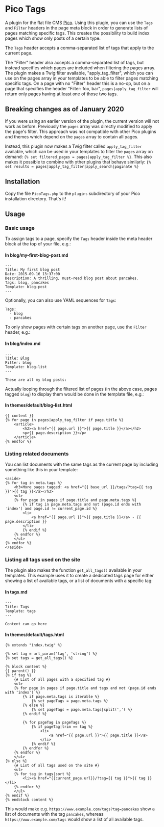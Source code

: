 # Pico Tags

A plugin for the flat file CMS [Pico](https://github.com/picocms/Pico). Using this plugin, you can use the `Tags` and
`Filter` headers in the page meta block in order to generate lists of pages matching specific tags. This creates the
possibility to build index pages which show only posts of a certain type.

The `Tags` header accepts a comma-separated list of tags that apply to the current page.

The "Filter" header also accepts a comma-separated list of tags, but instead specifies which pages are included when
filtering the pages array. The plugin makes a Twig filter available, "apply_tag_filter", which you can use on the
pages array in your templates to be able to filter pages matching specific tags. On a page with no "Filter" header
this is a no-op, but on a page that specifies the header "Filter: foo, bar", `pages|apply_tag_filter` will return only
pages having at least one of those two tags.

## Breaking changes as of January 2020

If you were using an earlier version of the plugin, the current version will not work as before. Previously the `pages`
array was directly modified to apply the page's filter. This approach was not compatible with other Pico plugins and
themes which depend on the `pages` array to contain all pages.

Instead, this plugin now makes a Twig filter called `apply_tag_filter` available, which can be used in your templates
to filter the `pages` array on demand: `{% set filtered_pages = pages|apply_tag_filter %}`. This also makes it
possible to combine with other plugins that behave similarly:
`{% set results = pages|apply_tag_filter|apply_search|paginate %}`

## Installation

Copy the file `PicoTags.php` to the `plugins` subdirectory of your Pico installation directory. That's it!

## Usage

### Basic usage

To assign tags to a page, specify the `Tags` header inside the meta header block at the top of your file, e.g.:

#### In blog/my-first-blog-post.md
```
---
Title: My first blog post
Date: 2015-09-16 13:37:00
Description: A thrilling, must-read blog post about pancakes.
Tags: blog, pancakes
Template: blog-post
---
```

Optionally, you can also use YAML sequences for `Tags`:
```
Tags:
  - blog
  - pancakes
```

To only show pages with certain tags on another page, use the `Filter` header, e.g.:

#### In blog/index.md
```
---
Title: Blog
Filter: blog
Template: blog-list
---

These are all my blog posts:
```

Actually looping through the filtered list of pages (in the above case, pages tagged `blog`) to display them would be
done in the template file, e.g.:

#### In themes/default/blog-list.html
```twig
{{ content }}
{% for page in pages|apply_tag_filter if page.title %}
    <article>
        <h2><a href="{{ page.url }}">{{ page.title }}</a></h2>
        <p>{{ page.description }}</p>
    </article>
{% endfor %}
```

### Listing related documents

You can list documents with the same tags as the current page by including something like this in your template:

```twig
<aside> 
{% for tag in meta.tags %}
    <h3>More pages tagged: <a href="{{ base_url }}/tags/?tag={{ tag }}">{{ tag }}</a></h3>
    <ul>
    {% for page in pages if page.title and page.meta.tags %}
        {% if tag in page.meta.tags and not (page.id ends with 'index') and page.id != current_page.id %}
        <li>
            <a href="{{ page.url }}">{{ page.title }}</a> - {{ page.description }}
        </li>
        {% endif %}
    {% endfor %}
    </ul>
{% endfor %}
</aside> 
```

### Listing all tags used on the site

The plugin also makes the function `get_all_tags()` available in your templates. This example uses it to create a dedicated tags page for either showing a list of available tags, or a list of documents with a specific tag:

#### In tags.md
```
---
Title: Tags
Template: tags
---

Content can go here

```

#### In themes/default/tags.html
```twig
{% extends "index.twig" %}

{% set tag = url_param('tag', 'string') %}
{% set tags = get_all_tags() %}

{% block content %}
{{ parent() }}
{% if tag %}
    {# List of all pages with a specified tag #}
    <ul>
    {% for page in pages if page.title and tags and not (page.id ends with 'index') %}
        {% if page.meta.tags is iterable %}
            {% set pageTags = page.meta.tags %}
        {% else %}
            {% set pageTags = page.meta.tags|split(',') %}
        {% endif %}
        
        {% for pageTag in pageTags %}
            {% if pageTag|trim == tag %}
                <li>
                    <a href="{{ page.url }}">{{ page.title }}</a>
                </li>
            {% endif %}
        {% endfor %}
    {% endfor %}
    </ul>
{% else %}
    {# List of all tags used on the site #}
    <ul>
    {% for tag in tags|sort %}
        <li><a href="{{current_page.url}}/?tag={{ tag }}">{{ tag }}</li>
    {% endfor %}
    </ul>
{% endif %}
{% endblock content %}
```

This would make e.g. `https://www.example.com/tags?tag=pancakes` show a list of documents
with the tag `pancakes`, whereas `https://www.example.com/tags` would show a list of all available tags.
